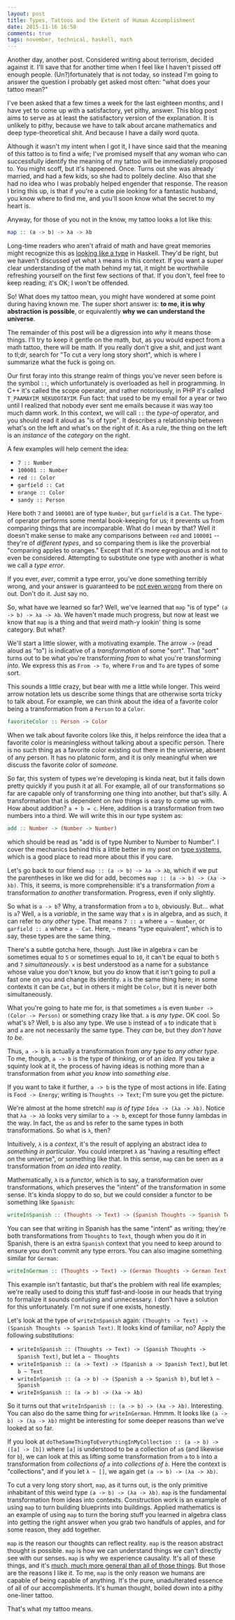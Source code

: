 ```yaml
---
layout: post
title: Types, Tattoos and the Extent of Human Accomplishment
date: 2015-11-16 16:58
comments: true
tags: november, technical, haskell, math
---
```


Another day, another post. Considered writing about terrorism, decided against
it. I'll save that for another time when I feel like I haven't pissed off enough
people. (Un?)fortunately that is not today, so instead I'm going to answer the
question I probably get asked most often: "what does your tattoo mean?"

I've been asked that a few times a week for the last eighteen months, and I have
yet to come up with a satisfactory, yet pithy, answer. This blog post aims to
serve as at least the satisfactory version of the explanation. It is unlikely to
pithy, because we have to talk about arcane mathematics and deep
type-theoretical shit. And because I have a daily word quota.

Although it wasn't my intent when I got it, I have since said that the meaning
of this tattoo is to find a wife; I've promised myself that any woman who can
successfully identify the meaning of my tattoo will be immediately proposed to.
You might scoff, but it's happened. Once. Turns out she was already married, and
had a few kids, so she had to politely decline. Also that she had no idea who I
was probably helped engender that response. The reason I bring this up, is that
if you're a cutie pie looking for a fantastic husband, you know where to find
me, and you'll soon know what the secret to my heart is.

Anyway, for those of you not in the know, my tattoo looks a lot like this:

```haskell
map :: (a -> b) -> λa -> λb
```

Long-time readers who aren't afraid of math and have great memories might
recognize this as [looking like a type][types] in Haskell. They'd be right, but
we haven't discussed yet what `λ` means in this context. If you want a super
clear understanding of the math behind my tat, it might be worthwhile refreshing
yourself on the first few sections of that. If you don't, feel free to keep
reading; it's OK; I won't be offended.

So! What does my tattoo mean, you might have wondered at some point during
having known me. The super short answer is: **to me, it is why abstraction is
possible**, or equivalently **why we can understand the universe**.

The remainder of this post will be a digression into *why* it means those
things. I'll try to keep it gentle on the math, but, as you would expect from a
math tattoo, there will be math. If you really don't give a shit, and just want
to tl;dr, search for "To cut a very long story short", which is where I
summarize what the fuck is going on.

Our first foray into this strange realm of things you've never seen before is
the symbol `::`, which unfortunately is overloaded as hell in programming. In
C++ it's called the scope operator, and rather notoriously, in PHP it's called
`T_PAAMAYIM_NEKUDOTAYIM`. Fun fact: that used to be my email for a year or two
until I realized that nobody ever sent me emails because it was way too much
damn work. In this context, we will call `::` the *type-of* operator, and you
should read it aloud as "is of type". It describes a relationship between what's
on the left and what's on the right of it. As a rule, the thing on the left is
an *instance* of the *category* on the right.

A few examples will help cement the idea:

- `7 :: Number`
- `100001 :: Number`
- `red :: Color`
- `garfield :: Cat`
- `orange :: Color`
- `sandy :: Person`

Here both `7` and `100001` are of type `Number`, but `garfield` is a `Cat`. The
type-of operator performs some mental book-keeping for us; it prevents us from
comparing things that are incomparable. What do I mean by that? Well it doesn't
make sense to make any comparisons between `red` and `100001` -- they're of
*different types*, and so comparing them is like the proverbial "comparing
apples to oranges." Except that it's more egregious and is not to even be
considered. Attempting to substitute one type with another is what we call a
*type error*.

If you ever, *ever*, commit a type error, you've done something terribly wrong,
and your answer is guaranteed to be [not even wrong][notevenwrong] from there on
out. Don't do it. Just say no.

So, what have we learned so far? Well, we've learned that `map` "is of type" `(a
-> b) -> λa -> λb`. We haven't made much progress, but now at least we know that
`map` is a thing and that weird math-y lookin' thing is some category. But what?

We'll start a little slower, with a motivating example. The arrow `->` (read
aloud as "to") is indicative of a *transformation* of some "sort". That "sort"
turns out to be what you're transforming *from* to what you're transforming
*into*. We express this as `From -> To`, where `From` and `To` are types of some
sort.

This sounds a little crazy, but bear with me a little while longer. This weird
arrow notation lets us describe some things that are otherwise sorta tricky to
talk about. For example, we can think about the idea of a favorite color being a
transformation from a `Person` to a `Color`.

```haskell
favoriteColor :: Person -> Color
```

When we talk about favorite colors like this, it helps reinforce the idea that
a favorite color is meaningless without talking about a specific person. There
is no such thing as a favorite color existing out there in the universe, absent
of any person. It has no platonic form, and it is only meaningful when we
discuss the favorite color of *someone*.

So far, this system of types we're developing is kinda neat, but it falls down
pretty quickly if you push it at all. For example, all of our transformations
so far are capable only of transforming one thing into another, but that's
silly. A transformation that is dependent on *two* things is easy to come up
with. How about addition? `a + b = c`. Here, addition is a transformation from
two numbers into a third. We will write this in our type system as:

```haskell
add :: Number -> (Number -> Number)
```

which should be read as "add is of type Number to Number to Number". I cover the
mechanics behind this a little better in my post on [type systems][types], which
is a good place to read more about this if you care.

Let's go back to our friend `map :: (a -> b) -> λa -> λb`, which if we put the
parentheses in like we did for add, becomes `map :: (a -> b) -> (λa -> λb)`.
This, it seems, is more comprehensible: it's a transformation *from* a
transformation *to another* transformation. Progress, even if only slightly.

So what is `a -> b`? Why, a transformation from `a` to `b`, obviously. But...
what is `a`? Well, `a` is a *variable*, in the same way that  `x` is in algebra,
and as such, it can refer to *any other* type. That means `7 :: a` where `a ~
Number`, or `garfield :: a` where `a ~ Cat`. Here, `~` means "type equivalent",
which is to say, these types are the same thing.

There's a subtle gotcha here, though. Just like in algebra `x` can be sometimes
equal to `5` or sometimes equal to `10`, it can't be equal to both `5` and `7`
*simultaneously*. `x` is best understood as a name for a substance whose value
you don't know, but you *do* know that it isn't going to pull a fast one on you
and change its identity. `a` is the same thing here; in some contexts it can be
`Cat`, but in others it might be `Color`, but it is never both simultaneously.

What you're going to hate me for, is that sometimes `a` is even `Number -> (Color
-> Person)` or something crazy like that. `a` is *any type*. OK cool. So what's
`b`? Well, `b` is also any type. We use `b` instead of `a` to indicate that `b`
and `a` are not necessarily the same type. They *can* be, but they *don't have
to be*.

Thus, `a -> b` is actually a transformation from *any type* to *any other type*.
To me, though, `a -> b` is the type of *thinking*, or of an *idea*. If you take
a squinty look at it, the process of having ideas is nothing more than a
transformation from *what you know* into *something else*.

If you want to take it further, `a -> b` is the type of most actions in life.
Eating is `Food -> Energy`; writing is `Thoughts -> Text`; I'm sure you get the
picture.

We're almost at the home stretch! `map` *is of type* `Idea -> (λa -> λb)`.
Notice that `λa -> λb` looks very similar to `a -> b`, except for those funny
lambdas in the way. In fact, the `a`s and `b`s refer to the same types in both
transformations. So what is `λ`, then?

Intuitively, `λ` is a *context*, it's the result of applying an abstract idea
*to something in particular*. You could interpret `λ` as "having a resulting
effect on the universe", or something like that. In this sense, `map` can be
seen as a transformation from *an idea* into *reality*.

Mathematically, `λ` is a *functor*, which is to say, a transformation over
transformations, which preserves the "intent" of the transformation in some
sense. It's kinda sloppy to do so, but we could consider a functor to be
something like `Spanish`:

```haskell
writeInSpanish :: (Thoughts -> Text) -> (Spanish Thoughts -> Spanish Text)
```

You can see that writing in Spanish has the same "intent" as writing; they're
both transformations from `Thoughts` to `Text`, though when you do it in
Spanish, there is an extra `Spanish` context that you need to keep around to
ensure you don't commit any type errors. You can also imagine something similar
for `German`:

```haskell
writeInGerman :: (Thoughts -> Text) -> (German Thoughts -> German Text)
```

This example isn't fantastic, but that's the problem with real life examples;
we're really used to doing this stuff fast-and-loose in our heads that trying to
formalize it sounds confusing and unnecessary. I don't have a solution for this
unfortunately. I'm not sure if one exists, honestly.

Let's look at the type of `writeInSpanish` again: `(Thoughts -> Text) ->
(Spanish Thoughts -> Spanish Text)`. It looks kind of familiar, no? Apply the
following substitutions:

- `writeInSpanish :: (Thoughts -> Text) -> (Spanish Thoughts -> Spanish Text)`,
    but let `a ~ Thoughts`
- `writeInSpanish :: (a -> Text) -> (Spanish a -> Spanish Text)`,
    but let `b ~ Text`
- `writeInSpanish :: (a -> b) -> (Spanish a -> Spanish b)`,
    but let `λ ~ Spanish`
- `writeInSpanish :: (a -> b) -> (λa -> λb)`

So it turns out that `writeInSpanish :: (a -> b) -> (λa -> λb)`. Interesting.
You can also do the same thing for `writeInGerman`. Hmmm. It looks like `(a ->
b) -> (λa -> λb)` might be interesting for some deeper reasons than we've looked
at so far.

If you look at `doTheSameThingToEverythingInMyCollection :: (a -> b) -> ([a] ->
[b])` where `[a]` is understood to be a collection of `a`s (and likewise for
`b`), we can look at this as lifting some transformation from `a` to `b` into a
transformation from *collections of `a`* into *collections of `b`*. Here the
context is "collections", and if you let `λ ~ []`, we again get `(a -> b) -> (λa
-> λb)`.

To cut a very long story short, `map`, as it turns out, is the only primitive
inhabitant of this weird type `(a -> b) -> (λa -> λb)`. `map` is the fundamental
transformation from ideas into contexts. Construction work is an example of
using `map` to turn building blueprints into buildings. Applied mathematics is
an example of using `map` to turn the boring stuff you learned in algebra class
into getting the right answer when you grab two handfuls of apples, and for some
reason, they add together.

`map` is the reason our thoughts can reflect reality. `map` is the reason
abstract thought is possible. `map` is how we can understand things we can't
directly see with our senses. `map` is why we experience causality. It's all of
these things, and it's [much, much more general than all of those things][fmap].
But those are the reasons I like it. To me, `map` is the only reason we humans
are capable of being capable of anything. It's the pure, unadulterated essence
of all of our accomplishments. It's human thought, boiled down into a pithy
one-liner tattoo.

That's what my tattoo means.


[types]: http://sandymaguire.me/blog/love-types
[notevenwrong]: https://en.wikipedia.org/wiki/Not_even_wrong
[fmap]: http://hackage.haskell.org/package/base-4.8.1.0/docs/Prelude.html#v:fmap

